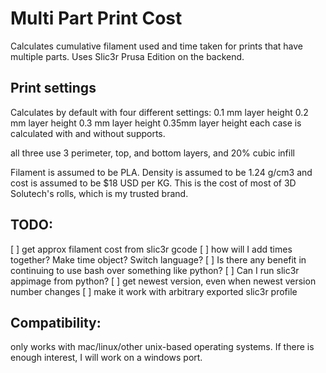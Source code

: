 # Multi Part Print Cost
Calculates cumulative filament used and time taken for prints that have
multiple parts. Uses Slic3r Prusa Edition on the backend.

## Print settings
Calculates by default with four different settings: 
0.1 mm layer height
0.2 mm layer height
0.3 mm layer height
0.35mm layer height
each case is calculated with and without supports.

all three use 3 perimeter, top, and bottom layers, and 20% cubic infill

Filament is assumed to be PLA. Density is assumed to be 1.24 g/cm3 and cost is
assumed to be $18 USD per KG. This is the cost of most of 3D Solutech's rolls,
which is my trusted brand.

## TODO:
 [ ] get approx filament cost from slic3r gcode
 [ ] how will I add times together? Make time object? Switch language?
   [ ] Is there any benefit in continuing to use bash over something like
       python?
   [ ] Can I run slic3r appimage from python?
 [ ] get newest version, even when newest version number changes
 [ ] make it work with arbitrary exported slic3r profile

## Compatibility:
only works with mac/linux/other unix-based operating systems. If there is
enough interest, I will work on a windows port.
